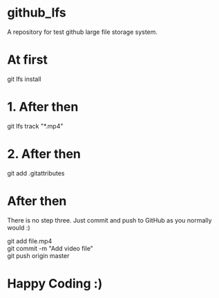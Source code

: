 # github_lfs
A repository for test github large file storage system.

# At first

git lfs install <!--- for install large file storage system in your local machine once per user account. --->

# 1. After then

git lfs track "*.mp4" <!--- track your large file from the repository over than 100.00 MB file size with "*.extension name". --->

# 2. After then

git add .gitattributes <!--- .gitattributes is autometically generated file. --->

# After then

There is no step three. 
Just commit and push to GitHub as you normally would :)

git add file.mp4 <br/>
git commit -m "Add video file" <br/>
git push origin master


# Happy Coding :)
